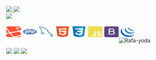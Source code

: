 
 <div>
  <a href="https://github.com/castellani8">
  <img height="165em" src="https://github-readme-stats.vercel.app/api?username=castellani8&show_icons=true&theme=gotham&include_all_commits=true&count_private=true&border_color=42C920&text_color=42C920&title_color=42C920"/>
  <img height="165em" src="https://github-readme-stats.vercel.app/api/top-langs/?username=castellani8&layout=compact&langs_count=7&theme=gotham&border_color=42C920&text_color=42C920&title_color=42C920"/>
</div>
<a href="https://www.linkedin.com/in/lucas-castellani-b5b6551a9/" target="_blank">
  <img src="https://img.shields.io/badge/-Lucas%20Castellani-6633cc?style=flat-square&logo=Linkedin&logoColor=white&link=https://www.linkedin.com/in/castellani8/" width="150">
</a>  
<div style="display: inline_block"><br>
  <img align="center" alt="Lucas-Laravel" height="30" width="40" src="https://raw.githubusercontent.com/devicons/devicon/master/icons/laravel/laravel-plain.svg">
  <img align="center" alt="Lucas-PHP" height="30" width="40" src="https://raw.githubusercontent.com/devicons/devicon/master/icons/php/php-plain.svg">
  <img align="center" alt="Lucas-Mysql" height="30" width="40" src="https://raw.githubusercontent.com/devicons/devicon/master/icons/mysql/mysql-plain.svg">
  <img align="center" alt="Lucas-HTML" height="30" width="40" src="https://raw.githubusercontent.com/devicons/devicon/master/icons/html5/html5-original.svg">
  <img align="center" alt="Lucas-CSS" height="30" width="40" src="https://raw.githubusercontent.com/devicons/devicon/master/icons/css3/css3-original.svg">
  <img align="center" alt="Lucas-Js" height="30" width="40" src="https://raw.githubusercontent.com/devicons/devicon/master/icons/javascript/javascript-plain.svg">
  <img align="center" alt="Lucas-Bootstrap" height="30" width="40" src="https://raw.githubusercontent.com/devicons/devicon/master/icons/bootstrap/bootstrap-plain.svg">
  <img align="center" alt="Lucas-Bootstrap" height="30" width="40" src="https://raw.githubusercontent.com/devicons/devicon/master/icons/jquery/jquery-plain.svg">
  <img align="right" alt="Rafa-yoda" height="150" width="200" src="https://c.tenor.com/ang0VzOwbdAAAAAC/the-matrix-reloaded-matrix.gif">
</div>
 
 ##

<div> 
  <a href="https://www.instagram.com/castellani.lucas/" target="_blank"><img src="https://img.shields.io/badge/-Instagram-%23E4405F?style=for-the-badge&logo=instagram&logoColor=white" target="_blank"></a>
  <a href = "mailto:lucasdesouzacastellani@gmail.com"><img src="https://img.shields.io/badge/-Gmail-%23333?style=for-the-badge&logo=gmail&logoColor=white" target="_blank"></a>
  <a href="https://www.linkedin.com/in/lucas-de-souza-castellani-b5b6551a9/" target="_blank"><img src="https://img.shields.io/badge/-LinkedIn-%230077B5?style=for-the-badge&logo=linkedin&logoColor=white" target="_blank"></a> 
</div>
 
